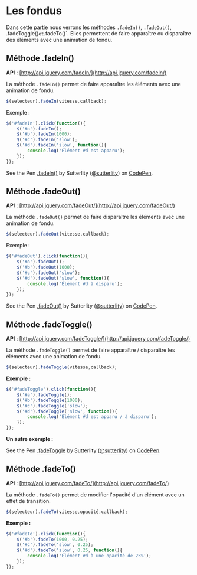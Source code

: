 # Les fondus

Dans cette partie nous verrons les méthodes `.fadeIn()`, `.fadeOut()`, .fadeToggle()` et `.fadeTo()`. Elles permettent de faire apparaître ou disparaître des éléments avec une animation de fondu.

## Méthode .fadeIn()

**API** : [http://api.jquery.com/fadeIn/](http://api.jquery.com/fadeIn/)

La méthode `.fadeIn()` permet de faire apparaître les éléments avec une animation de fondu.

```js
$(selecteur).fadeIn(vitesse,callback);
```

Exemple :

```js
$('#fadeIn').click(function(){
    $('#a').fadeIn();
    $('#b').fadeIn(1000);
    $('#c').fadeIn('slow');
    $('#d').fadeIn('slow', function(){
        console.log('Élément #d est apparu');
    });
});
```

<p data-height="180" data-theme-id="7816" data-slug-hash="KLxjB" data-default-tab="result" class='codepen'>See the Pen <a href='http://codepen.io/sutterlity/pen/KLxjB/'>.fadeIn()</a> by Sutterlity (<a href='http://codepen.io/sutterlity'>@sutterlity</a>) on <a href='http://codepen.io'>CodePen</a>.</p>

## Méthode .fadeOut()

**API** : [http://api.jquery.com/fadeOut/](http://api.jquery.com/fadeOut/)

La méthode `.fadeOut()` permet de faire disparaître les éléments avec une animation de fondu.

```js
$(selecteur).fadeOut(vitesse,callback);
```

Exemple :

```js
$('#fadeOut').click(function(){
    $('#a').fadeOut();
    $('#b').fadeOut(1000);
    $('#c').fadeOut('slow');
    $('#d').fadeOut('slow', function(){
        console.log('Élément #d à disparu');
    });
});
```
<p data-height="180" data-theme-id="7816" data-slug-hash="yaric" data-default-tab="result" class='codepen'>See the Pen <a href='http://codepen.io/sutterlity/pen/yaric/'>.fadeOut()</a> by Sutterlity (<a href='http://codepen.io/sutterlity'>@sutterlity</a>) on <a href='http://codepen.io'>CodePen</a>.</p>

## Méthode .fadeToggle()

**API** : [http://api.jquery.com/fadeToggle/](http://api.jquery.com/fadeToggle/)

La méthode `.fadeToggle()` permet de faire apparaître / disparaître les éléments avec une animation de fondu.

```js
$(selecteur).fadeToggle(vitesse,callback);
```

**Exemple :**

```js
$('#fadeToggle').click(function(){
    $('#a').fadeToggle();
    $('#b').fadeToggle(1000);
    $('#c').fadeToggle('slow');
    $('#d').fadeToggle('slow', function(){
        console.log('Élément #d est apparu / à disparu');
    });
});
```

**Un autre exemple :**

<p data-height="180" data-theme-id="7816" data-slug-hash="ckEap" data-default-tab="result" class='codepen'>See the Pen <a href='http://codepen.io/sutterlity/pen/ckEap/'>.fadeToggle</a> by Sutterlity (<a href='http://codepen.io/sutterlity'>@sutterlity</a>) on <a href='http://codepen.io'>CodePen</a>.</p>
<script async src="//codepen.io/assets/embed/ei.js"></script>

## Méthode .fadeTo()

**API** : [http://api.jquery.com/fadeTo/](http://api.jquery.com/fadeTo/)

La méthode `.fadeTo()` permet de modifier l'opacité d'un élément avec un effet de transition.

```js
$(selecteur).fadeTo(vitesse,opacité,callback);
```

**Exemple :**

```js
$('#fadeTo').click(function(){
    $('#b').fadeTo(1000, 0.25);
    $('#c').fadeTo('slow', 0.25);
    $('#d').fadeTo('slow', 0.25, function(){
        console.log('Élément #d à une opacité de 25%');
    });
});
```

<script async src="//codepen.io/assets/embed/ei.js"></script>
